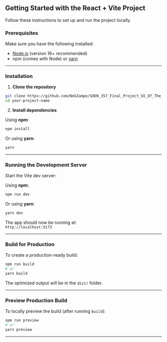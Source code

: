 ## Getting Started with the React + Vite Project

Follow these instructions to set up and run the project locally.

### Prerequisites

Make sure you have the following installed:

- [Node.js](https://nodejs.org/) (version 16+ recommended)
- npm (comes with Node) or [yarn](https://yarnpkg.com/)

---

### Installation

1. **Clone the repository**

```bash
git clone https://github.com/NekZampe/SOEN_357_Final_Project_UI_Of_The_Tiger.git
cd your-project-name
```

2. **Install dependencies**

Using **npm**:

```bash
npm install
```

Or using **yarn**:

```bash
yarn
```

---

### Running the Development Server

Start the Vite dev server:

Using **npm**:

```bash
npm run dev
```

Or using **yarn**:

```bash
yarn dev
```

The app should now be running at:  
 `http://localhost:5173`

---

### Build for Production

To create a production-ready build:

```bash
npm run build
# or
yarn build
```

The optimized output will be in the `dist/` folder.

---

### Preview Production Build

To locally preview the build (after running `build`):

```bash
npm run preview
# or
yarn preview
```

---
